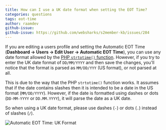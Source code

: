 ```yaml
---
title: How can I use a UK date format when setting the EOT Time?
categories: questions
tags: eot-time
author: raamdev
github-issue:
github-issue: https://github.com/websharks/s2member-kb/issues/284
---
```


If you are editing a users profile and setting the Automatic EOT Time (**Dashboard → Users → Edit User → Automatic EOT Time**), you can use any date format allowed by the [PHP `strtotime()` function](http://us3.php.net/manual/en/function.strtotime.php). However, if you try to enter the UK date format of `DD/MM/YYYY` and then save the changes, you'll notice that the format is parsed as `MM/DD/YYY` (US format), or not parsed at all.

This is due to the way that the PHP `strtotime()` function works. It assumes that if the date contains slashes then it is intended to be a date in the US format (`MM/DD/YYYY`). However, if the date is formatted using dashes or dots (`DD-MM-YYYY` or `DD.MM.YYYY`), it will parse the date as a UK date.

So when using a UK date format, please use dashes (`-`) or dots (`.`) instead of slashes (`/`).

![Automatic EOT Time: UK Format](https://cloud.githubusercontent.com/assets/53005/11969516/58171cec-a8e8-11e5-81c8-78b21ce856ae.png)